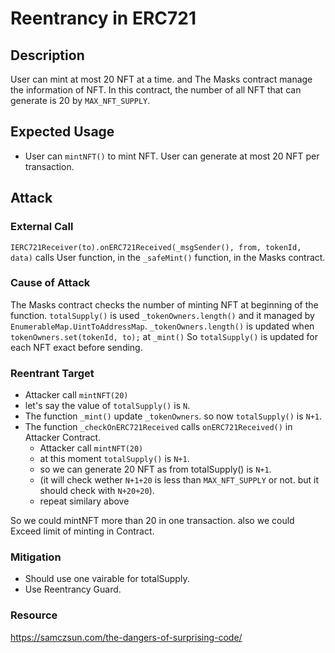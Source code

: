 # Reentrancy in ERC721

## Description

User can mint at most 20 NFT at a time. and The Masks contract manage the information of NFT.
In this contract, the number of all NFT that can generate is 20 by `MAX_NFT_SUPPLY`.

## Expected Usage

- User can `mintNFT()` to mint NFT. User can generate at most 20 NFT per transaction.

## Attack

### External Call

`IERC721Receiver(to).onERC721Received(_msgSender(), from, tokenId, data)`  calls User function, in the `_safeMint()` function, in the Masks contract.

### Cause of Attack

The Masks contract checks the number of minting NFT at beginning of the function.
`totalSupply()` is used `_tokenOwners.length()` and it managed by `EnumerableMap.UintToAddressMap`.
`_tokenOwners.length()` is updated when `tokenOwners.set(tokenId, to);` at `_mint()`
So `totalSupply()` is updated for each NFT exact before sending.

### Reentrant Target

- Attacker call `mintNFT(20)`
- let's say the value of `totalSupply()` is `N`.
- The function `_mint()` update `_tokenOwners`. so now `totalSupply()` is `N+1`.
- The function `_checkOnERC721Received` calls `onERC721Received()` in Attacker Contract.
    - Attacker call `mintNFT(20)`
    - at this moment `totalSupply()` is `N+1`.
    - so we can generate 20 NFT as from totalSupply() is `N+1`.
    - (it will check wether `N+1+20` is less than `MAX_NFT_SUPPLY` or not. but it should check with `N+20+20`).
    - repeat similary above

So we could mintNFT more than 20 in one transaction. also we could Exceed limit of minting in Contract.

### Mitigation

- Should use one vairable for totalSupply.
- Use Reentrancy Guard.

### Resource

https://samczsun.com/the-dangers-of-surprising-code/